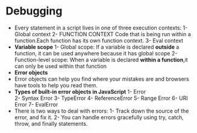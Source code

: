 # Debugging
- Every statement in a script lives in one of three execution contexts:
1- Global context
2- FUNCTION CONTEXT Code that is being run within a function.Each function has its own function context.
3- Eval context
- **Variable scope**
1- Global scope: If a variable is declared **outside** a function, it can be used anywhere because it has global scope
2- Function-level scope: When a variable is declared **within a function**,it can only be used within that function
- **Error objects**
- Error objects can help you find where your mistakes are and browsers have tools to help you read them.
- **Types of built-in error objects in JavaScript**
1- Error	
2- Syntax Error
3- TypeError
4- ReferenceError
5- Range Error
6- URI Error
7- EvalError
- There is two ways to deal with errors:
1- Track down the source of the error, and fix it.
2- You can handle errors gracefully using try, catch, throw, and finally statements.
